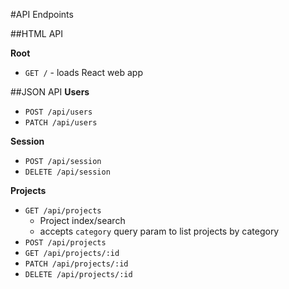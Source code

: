 #API Endpoints

##HTML API

**Root**
* `GET /` - loads React web app

##JSON API
**Users**
* `POST /api/users`
* `PATCH /api/users`

**Session**
* `POST /api/session`
* `DELETE /api/session`

**Projects**
* `GET /api/projects`
  * Project index/search
  * accepts `category` query param to list projects by category
* `POST /api/projects`
* `GET /api/projects/:id`
* `PATCH /api/projects/:id`
* `DELETE /api/projects/:id`
